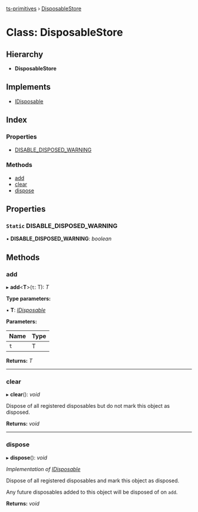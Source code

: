 [ts-primitives](../README.md) › [DisposableStore](disposablestore.md)

# Class: DisposableStore

## Hierarchy

* **DisposableStore**

## Implements

* [IDisposable](../interfaces/idisposable.md)

## Index

### Properties

* [DISABLE_DISPOSED_WARNING](disposablestore.md#static-disable_disposed_warning)

### Methods

* [add](disposablestore.md#add)
* [clear](disposablestore.md#clear)
* [dispose](disposablestore.md#dispose)

## Properties

### `Static` DISABLE_DISPOSED_WARNING

▪ **DISABLE_DISPOSED_WARNING**: *boolean*

## Methods

###  add

▸ **add**<**T**>(`t`: T): *T*

**Type parameters:**

▪ **T**: *[IDisposable](../interfaces/idisposable.md)*

**Parameters:**

Name | Type |
------ | ------ |
`t` | T |

**Returns:** *T*

___

###  clear

▸ **clear**(): *void*

Dispose of all registered disposables but do not mark this object as disposed.

**Returns:** *void*

___

###  dispose

▸ **dispose**(): *void*

*Implementation of [IDisposable](../interfaces/idisposable.md)*

Dispose of all registered disposables and mark this object as disposed.

Any future disposables added to this object will be disposed of on `add`.

**Returns:** *void*
